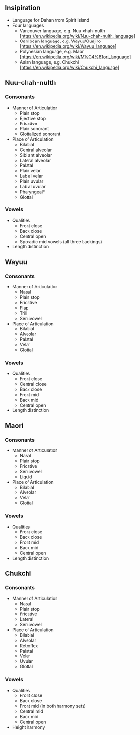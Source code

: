 ## Insipiration

- Language for Dahan from Spirit Island
- Four languages
    - Vancouver language, e.g. Nuu-chah-nulth [https://en.wikipedia.org/wiki/Nuu-chah-nulth_language]
    - Carribean language, e.g. Wayuu/Guajiro [https://en.wikipedia.org/wiki/Wayuu_language]
    - Polynesian language, e.g. Maori [https://en.wikipedia.org/wiki/M%C4%81ori_language]
    - Asian language, e.g. Chukchi [https://en.wikipedia.org/wiki/Chukchi_language]

## Nuu-chah-nulth

### Consonants
- Manner of Articulation
    - Plain stop
    - Ejective stop
    - Fricative
    - Plain sonorant
    - Glottalized sonorant
- Place of Articulation
    - Bilabial
    - Central alveolar
    - Sibilant alveolar
    - Lateral alveolar
    - Palatal
    - Plain velar
    - Labial velar
    - Plain uvular
    - Labial uvular
    - Pharyngeal*
    - Glottal

### Vowels
- Qualities
    - Front close
    - Back close
    - Central open
    - Sporadic mid vowels (all three backings)
- Length distinction

## Wayuu

### Consonants
- Manner of Articulation
    - Nasal
    - Plain stop
    - Fricative
    - Flap
    - Trill
    - Semivowel
- Place of Articulation
    - Bilabial
    - Alveolar
    - Palatal
    - Velar
    - Glottal

### Vowels
- Qualities
    - Front close
    - Central close
    - Back close
    - Front mid
    - Back mid
    - Central open
- Length distinction

## Maori

### Consonants
- Manner of Articulation
    - Nasal
    - Plain stop
    - Fricative
    - Semivowel
    - Liquid
- Place of Articulation
    - Bilabial
    - Alveolar
    - Velar
    - Glottal

### Vowels
- Qualities
    - Front close
    - Back close
    - Front mid
    - Back mid
    - Central open
- Length distinction

## Chukchi

### Consonants
- Manner of Articulation
    - Nasal
    - Plain stop
    - Fricative
    - Lateral
    - Semivowel
- Place of Articulation
    - Bilabial
    - Alveolar
    - Retroflex
    - Palatal
    - Velar
    - Uvular
    - Glottal

### Vowels
- Qualities
    - Front close
    - Back close
    - Front mid (in both harmony sets)
    - Central mid
    - Back mid
    - Central open
- Height harmony
